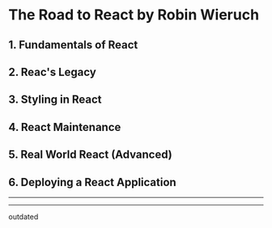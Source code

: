 # The Road to React by Robin Wieruch

## 1. Fundamentals of React
## 2. Reac's Legacy
## 3. Styling in React
## 4. React Maintenance
## 5. Real World React (Advanced)
## 6. Deploying a React Application

---
---

outdated
